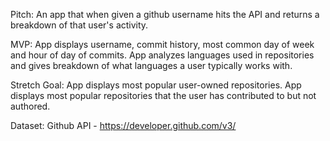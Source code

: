 Pitch: An app that when given a github username hits the API and returns a breakdown of that user's activity.

MVP: App displays username, commit history, most common day of week and hour of day of commits. App analyzes languages used in repositories and gives breakdown of what languages a user typically works with. 

Stretch Goal: App displays most popular user-owned repositories. App displays most popular repositories that the user has contributed to but not authored. 

Dataset: Github API - https://developer.github.com/v3/